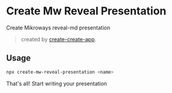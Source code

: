 # Create Mw Reveal Presentation

Create Mikroways reveal-md presentation

> created by [create-create-app](https://github.com/uetchy/create-create-app).

## Usage

```bash
npx create-mw-reveal-presentation <name>
```

That's all! Start writing your presentation

